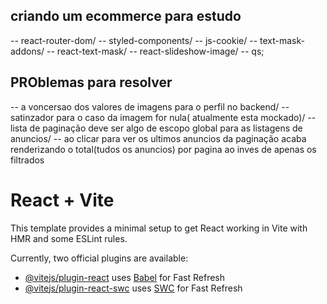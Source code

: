 
## criando um ecommerce para estudo 
-- react-router-dom/
-- styled-components/
-- js-cookie/
-- text-mask-addons/
-- react-text-mask/
-- react-slideshow-image/
-- qs;



## PROblemas para resolver
-- a voncersao dos valores de imagens para o perfil no backend/
-- satinzador para o caso da imagem for nula( atualmente esta mockado)/
-- lista de paginação deve ser algo de escopo global para as listagens de anuncios/
-- ao clicar para ver os ultimos anuncios da paginação acaba renderizando o total(tudos os anuncios) por pagina ao inves de apenas os filtrados


# React + Vite

This template provides a minimal setup to get React working in Vite with HMR and some ESLint rules.

Currently, two official plugins are available:

- [@vitejs/plugin-react](https://github.com/vitejs/vite-plugin-react/blob/main/packages/plugin-react/README.md) uses [Babel](https://babeljs.io/) for Fast Refresh
- [@vitejs/plugin-react-swc](https://github.com/vitejs/vite-plugin-react-swc) uses [SWC](https://swc.rs/) for Fast Refresh
